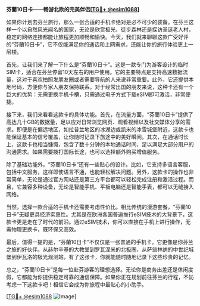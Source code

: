 **芬蘭10日卡——畅游北欧的完美伴侣[[TG💪+ @esim1088](https://t.me/s/esim1088)]**

如果你计划去芬兰旅行，那么一张合适的手机卡绝对是必不可少的装备。在芬兰这样一个以自然风光闻名的国家，无论是欣赏极光、徒步森林还是探访圣诞老人村，稳定的网络连接都能让旅程更加顺畅和愉快。今天，我们就来聊聊这款广受好评的“芬蘭10日卡”，它不仅能满足你的通话和上网需求，还能让你的旅行体验更上一层楼。

首先，让我们来了解一下什么是“芬蘭10日卡”。这是一款专门为游客设计的临时SIM卡，适合在芬兰停留10天左右的用户使用。它的主要特点是支持高速数据流量，这对于喜欢拍照发朋友圈或者需要导航的人来说非常重要。此外，它还提供本地号码，方便你与家人朋友保持联系。对于经常出国的朋友来说，这种卡还有一个巨大的优势：无需更换手机卡槽，只需通过电子方式下载eSIM即可激活，非常便捷。

接下来，我们来看看这款卡的具体功能。首先，在流量方面，“芬蘭10日卡”提供了高达几十GB的数据量，足以应对日常浏览网页、观看视频以及社交媒体分享的需求。即便是在偏远地区，如拉普兰地区的冰湖边或凯米的冰雪城堡附近，这款卡也能保证基本的信号覆盖，让你随时记录下旅途中的美好瞬间。其次，在通话时长上，这款卡也相当慷慨，包含了数十分钟的本地通话时间，足以满足大部分用户的沟通需求。如果需要拨打国际长途，也可以选择额外购买增值服务。

除了基础功能外，“芬蘭10日卡”还有一些贴心的设计。比如，它支持多语言客服，包括中文服务，这样即使语言不通，也能轻松解决问题。另外，这款卡的操作也非常简单，无论是通过官方网站还是第三方平台都可以轻松完成注册和激活过程。而且，它兼容多种设备，无论是智能手机、平板电脑还是智能手表，都可以无缝接入网络。

当然，选择一款合适的手机卡还需要考虑性价比。相比传统的漫游套餐，“芬蘭10日卡”无疑更具经济实惠性。尤其是在欧洲各国普遍推行eSIM技术的大背景下，这款卡更是走在了时代的前沿。通过eSIM技术，你可以直接在手机上进行操作，无需物理更换卡，既环保又高效。

最后，值得一提的是，“芬蘭10日卡”不仅仅是一张普通的手机卡，它更像是你芬兰之旅的好伙伴。从赫尔辛基的大教堂到罗瓦涅米的北极圈，从萨翁林纳的中世纪城堡到伊瓦洛的极光观测站，有了这张卡，你就能随时随地记录下这些珍贵的记忆。

总之，“芬蘭10日卡”是每一位赴芬游客的理想选择。无论你是商务出差还是休闲度假，它都能为你提供稳定可靠的通信保障。如果你正在规划前往芬兰的行程，不妨考虑一下这款卡吧！相信它会成为你旅程中最贴心的小助手。

[[TG💪+ @esim1088](https://t.me/s/esim1088) ![Image](https://i.postimg.cc/4NQfJmqS/Snipaste-2025-05-13-00-14-12.png)]